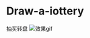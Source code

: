 # Draw-a-iottery
抽奖转盘
![效果gif](https://upload-images.jianshu.io/upload_images/3888312-66a666dee47ff8bd.gif?imageMogr2/auto-orient/strip)
